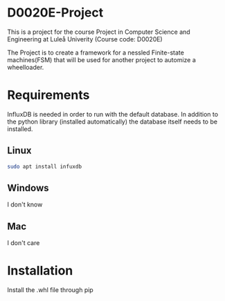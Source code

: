 # D0020E-Project
This is a project for the course Project in Computer Science and 
Engineering at Luleå Univerity (Course code: D0020E)

The Project is to create a framework for a nessled Finite-state 
machines(FSM) that will be used for another project to automize 
a wheelloader. 

# Requirements
InfluxDB is needed in order to run with the default database. In addition to the python library (installed automatically) the database itself needs to be installed. 

## Linux
```bash
sudo apt install infuxdb
```

## Windows
I don't know

## Mac
I don't care

# Installation
Install the .whl file through pip